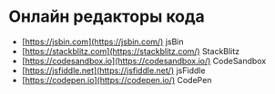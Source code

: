 # Онлайн редакторы кода

- [https://jsbin.com](https://jsbin.com/) jsBin
- [https://stackblitz.com](https://stackblitz.com/) StackBlitz
- [https://codesandbox.io](https://codesandbox.io/) CodeSandbox
- [https://jsfiddle.net](https://jsfiddle.net/) jsFiddle
- [https://codepen.io](https://codepen.io/) CodePen
